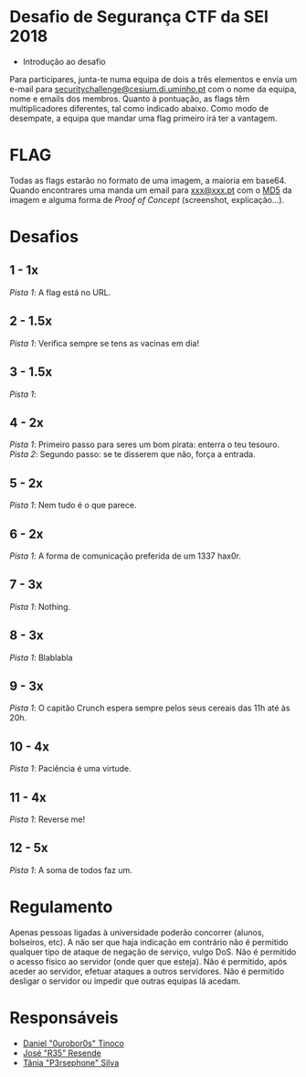 # Desafio de Segurança CTF da SEI 2018

- Introdução ao desafio

Para participares, junta-te numa equipa de dois a três elementos e envia um e-mail para securitychallenge@cesium.di.uminho.pt com o nome da equipa, nome e emails dos membros.
Quanto à pontuação, as flags têm multiplicadores diferentes, tal como indicado abaixo. Como modo de desempate, a equipa que mandar uma flag primeiro irá ter a vantagem.

# FLAG

Todas as flags estarão no formato de uma imagem, a maioria em base64. Quando encontrares uma manda um email para xxx@xxx.pt com o [MD5] da imagem e alguma forma de _Proof of Concept_ (screenshot, explicação...).

# Desafios
## 1 - 1x
_Pista 1_: A flag está no URL.

## 2 - 1.5x
_Pista 1_: Verifica sempre se tens as vacinas em dia!

## 3 - 1.5x
_Pista 1_: 

## 4 - 2x
_Pista 1_: Primeiro passo para seres um bom pirata: enterra o teu tesouro.
_Pista 2_: Segundo passo: se te disserem que não, força a entrada.

## 5 - 2x
_Pista 1_: Nem tudo é o que parece.

## 6 - 2x
_Pista 1_: A forma de comunicação preferida de um 1337 hax0r.

## 7 - 3x
_Pista 1_: Nothing.

## 8 - 3x
_Pista 1_: Blablabla

## 9 - 3x
_Pista 1_: O capitão Crunch espera sempre pelos seus cereais das 11h até às 20h.

## 10 - 4x
_Pista 1_: Paciência é uma virtude.

## 11 - 4x
_Pista 1_: Reverse me!

## 12 - 5x
_Pista 1_: A soma de todos faz um.

# Regulamento
Apenas pessoas ligadas à universidade poderão concorrer (alunos, bolseiros, etc). A não ser que haja indicação em contrário não é permitido qualquer tipo de ataque de negação de serviço, vulgo DoS. Não é permitido o acesso físico ao servidor (onde quer que esteja). Não é permitido, após aceder ao servidor, efetuar ataques a outros servidores. Não é permitido desligar o servidor ou impedir que outras equipas lá acedam.

# Responsáveis
- [Daniel "0urobor0s" Tinoco](https://github.com/0urobor0s)
- [José "R35" Resende](https://github.com/zepedroresende)
- [Tânia "P3rsephone" Silva](https://github.com/p3rsephone)

[MD5]: https://en.wikipedia.org/wiki/Md5sum

